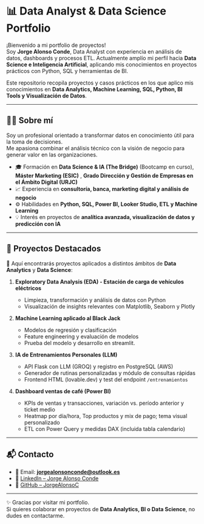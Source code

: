 # 📊 Data Analyst & Data Science Portfolio  

¡Bienvenido a mi portfolio de proyectos!  
Soy **Jorge Alonso Conde**, Data Analyst con experiencia en análisis de datos, dashboards y procesos ETL. Actualmente amplío mi perfil hacia **Data Science e Inteligencia Artificial**, aplicando mis conocimientos en proyectos prácticos con Python, SQL y herramientas de BI.  

Este repositorio recopila proyectos y casos prácticos en los que aplico mis conocimientos en **Data Analytics, Machine Learning, SQL, Python, BI Tools y Visualización de Datos**.  

---

## 👨‍💻 Sobre mí  

Soy un profesional orientado a transformar datos en conocimiento útil para la toma de decisiones.  
Me apasiona combinar el análisis técnico con la visión de negocio para generar valor en las organizaciones.  

- 🎓 Formación en **Data Science & IA (The Bridge)** (Bootcamp en curso), **Máster Marketing (ESIC)** , **Grado Dirección y Gestión de Empresas en el Ámbito Digital (URJC)**
- 📈 Experiencia en **consultoría, banca, marketing digital y análisis de negocio**  
- ⚙️ Habilidades en **Python, SQL, Power BI, Looker Studio, ETL y Machine Learning**  
- 💡 Interés en proyectos de **analítica avanzada, visualización de datos y predicción con IA**  

---

## 📂 Proyectos Destacados  

📌 Aquí encontrarás proyectos aplicados a distintos ámbitos de **Data Analytics** y **Data Science**:  

1. **Exploratory Data Analysis (EDA) - Estación de carga de vehículos eléctricos**  
   - Limpieza, transformación y análisis de datos con Python  
   - Visualización de insights relevantes con Matplotlib, Seaborn y Plotly  

2. **Machine Learning aplicado al Black Jack**  
   - Modelos de regresión y clasificación  
   - Feature engineering y evaluación de modelos
   - Prueba del modelo y desarrollo en streamlit.

3. **IA de Entrenamientos Personales (LLM)**  
   - API Flask con LLM (GROQ) y registro en PostgreSQL (AWS)  
   - Generador de rutinas personalizadas y módulo de consultas rápidas  
   - Frontend HTML (lovable.dev) y test del endpoint `/entrenamientos`

4. **Dashboard ventas de café (Power BI)**  
   - KPIs de ventas y transacciones, variación vs. período anterior y ticket medio  
   - Heatmap por día/hora, Top productos y mix de pago; tema visual personalizado  
   - ETL con Power Query y medidas DAX (incluida tabla calendario)

     
---

## 📬 Contacto  

- 📧 Email: **jorgealonsonconde@outlook.es**  
- 💼 [LinkedIn – Jorge Alonso Conde](https://www.linkedin.com/in/jorge-alonso-conde)  
- 🐙 [GitHub – JorgeAlonsoC](https://github.com/JorgeAlonsoC)  

---

✨ Gracias por visitar mi portfolio.  
Si quieres colaborar en proyectos de **Data Analytics, BI o Data Science**, no dudes en contactarme.  

